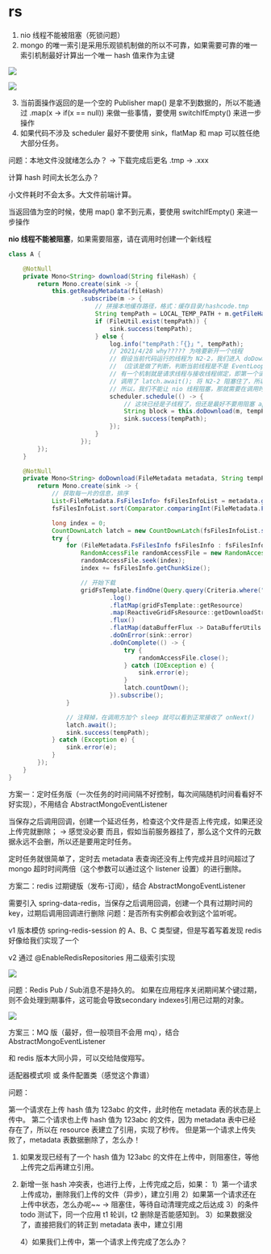 # rs

1. nio 线程不能被阻塞（死锁问题）
2. mongo 的唯一索引是采用乐观锁机制做的所以不可靠，如果需要可靠的唯一索引机制最好计算出一个唯一 hash 值来作为主键

![](https://tva1.sinaimg.cn/large/008i3skNgy1gq8tqbytahj316n0u0wn1.jpg)

![](https://tva1.sinaimg.cn/large/008i3skNgy1gq8tpzjk3kj31gs0rsqan.jpg)


3. 当前面操作返回的是一个空的 Publisher map() 是拿不到数据的，所以不能通过 .map(x -> if(x == null)) 来做一些事情，要使用 switchIfEmpty() 来进一步操作
4. 如果代码不涉及 scheduler 最好不要使用 sink，flatMap 和 map 可以胜任绝大部分任务。

问题：本地文件没就绪怎么办？  ->  下载完成后更名  .tmp -> .xxx


计算 hash 时间太长怎么办？

小文件耗时不会太多。大文件前端计算。

当返回值为空的时候，使用 map() 拿不到元素，要使用 switchIfEmpty() 来进一步操作

**nio 线程不能被阻塞**，如果需要阻塞，请在调用时创建一个新线程

```java
class A {

    @NotNull
    private Mono<String> download(String fileHash) {
        return Mono.create(sink -> {
            this.getReadyMetadata(fileHash)
                    .subscribe(m -> {
                        // 拼接本地缓存路径，格式：缓存目录/hashcode.tmp
                        String tempPath = LOCAL_TEMP_PATH + m.getFileHash() + SUFFIX;
                        if (FileUtil.exist(tempPath)) {
                            sink.success(tempPath);
                        } else {
                            log.info("tempPath：「{}」", tempPath);
                            // 2021/4/28 why????? 为啥要新开一个线程
                            // 假设当前代码运行的线程为 N2-2，我们进入 doDownload() 方法，里面有一个循环，也是使用 N2-2 线程发送两个请求
                            // （应该是做了判断，判断当前线程是不是 EventLoopGroup 中的线程，如果不是才会进行线程的切换），可能 mongo 内部
                            // 有一个机制就是请求线程与接收线程绑定，即第一个请求用 N2-2 接收，第二个请求用 N2-3 接收，因为我们 for 循环之后
                            // 调用了 latch.await(); 将 N2-2 阻塞住了，所以当消息来了之后 N2-2 无法接收，所以程序一直无法停止。
                            // 所以，我们不能让 nio 线程阻塞，那就需要在调用时重新创建一个线程了。
                            scheduler.schedule(() -> {
                                // 这块已经是子线程了，但还是最好不要用阻塞 api 吧
                                String block = this.doDownload(m, tempPath).block();
                                sink.success(tempPath);
                            });
                        }
                    });
        });
    }

    @NotNull
    private Mono<String> doDownload(FileMetadata metadata, String tempPath) {
        return Mono.create(sink -> {
            // 获取每一片的信息，排序
            List<FileMetadata.FsFilesInfo> fsFilesInfoList = metadata.getFsFilesInfoList();
            fsFilesInfoList.sort(Comparator.comparingInt(FileMetadata.FsFilesInfo::getChunk));

            long index = 0;
            CountDownLatch latch = new CountDownLatch(fsFilesInfoList.size());
            try {
                for (FileMetadata.FsFilesInfo fsFilesInfo : fsFilesInfoList) {
                    RandomAccessFile randomAccessFile = new RandomAccessFile(tempPath, "rw");
                    randomAccessFile.seek(index);
                    index += fsFilesInfo.getChunkSize();

                    // 开始下载
                    gridFsTemplate.findOne(Query.query(Criteria.where("_id").is(fsFilesInfo.getFsFilesId())))
                            .log()
                            .flatMap(gridFsTemplate::getResource)
                            .map(ReactiveGridFsResource::getDownloadStream)
                            .flux()
                            .flatMap(dataBufferFlux -> DataBufferUtils.write(dataBufferFlux, randomAccessFile.getChannel()))
                            .doOnError(sink::error)
                            .doOnComplete(() -> {
                                try {
                                    randomAccessFile.close();
                                } catch (IOException e) {
                                    sink.error(e);
                                }
                                latch.countDown();
                            }).subscribe();
                }

                // 注释掉，在调用方加个 sleep 就可以看到正常接收了 onNext()
                latch.await();
                sink.success(tempPath);
            } catch (Exception e) {
                sink.error(e);
            }
        });
    }
}
```

方案一：定时任务版（一次任务的时间间隔不好控制，每次间隔随机时间看看好不好实现），不用结合 AbstractMongoEventListener

当保存之后调用回调，创建一个延迟任务，检查这个文件是否上传完成，如果还没上传完就删除； -> 感觉没必要
而且，假如当前服务器挂了，那么这个文件的元数据永远不会删，所以还是要用定时任务。

定时任务就很简单了，定时去 metadata 表查询还没有上传完成并且时间超过了 mongo 超时时间两倍（这个参数可以通过这个 listener 设置）的进行删除。


方案二：redis 过期键版（发布-订阅），结合 AbstractMongoEventListener

需要引入 spring-data-redis，当保存之后调用回调，创建一个具有过期时间的 key，过期后调用回调进行删除
问题：是否所有实例都会收到这个监听呢。

v1 版本模仿 spring-redis-session 的 A、B、C 类型键，但是写着写着发现 redis 好像给我们实现了一个

v2 通过 @EnableRedisRepositories 用二级索引实现

![](https://tva1.sinaimg.cn/large/008i3skNgy1gq9nru2s7dj318y0aadjb.jpg)

问题：Redis Pub / Sub消息不是持久的。 如果在应用程序关闭期间某个键过期，则不会处理到期事件，这可能会导致secondary indexes引用已过期的对象。

![](https://tva1.sinaimg.cn/large/008i3skNgy1gq9oa059srj30qg0a276c.jpg)

方案三：MQ 版（最好，但一般项目不会用 mq），结合 AbstractMongoEventListener

和 redis 版本大同小异，可以交给陆俊翔写。


适配器模式呗 或 条件配置类（感觉这个靠谱）

问题：

第一个请求在上传 hash 值为 123abc 的文件，此时他在 metadata 表的状态是上传中。
第二个请求也上传 hash 值为 123abc 的文件，因为 metadata 表中已经存在了，所以在 resource 表建立了引用，实现了秒传。
但是第一个请求上传失败了，metadata 表数据删除了，怎么办！

1. 如果发现已经有了一个 hash 值为 123abc 的文件在上传中，则阻塞住，等他上传完之后再建立引用。
2. 新增一张 hash 冲突表，也进行上传，上传完成之后，如果：
    1）第一个请求上传成功，删除我们上传的文件（异步），建立引用
    2）如果第一个请求还在上传中状态，怎么办呢~~ -> 阻塞住，等待自动清理完成之后达成 3）的条件
        todo 测试下，同一个应用 t1 轮训，t2 删除是否能感知到。
    3）如果数据没了，直接把我们的转正到 metadata 表中，建立引用

    4）如果我们上传中，第一个请求上传完成了怎么办？